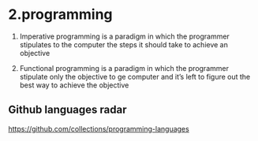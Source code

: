 # 2.programming

1. Imperative programming is a paradigm in which the programmer stipulates to the computer the steps it should take to achieve an objective 

2. Functional programming is a paradigm in which the programmer stipulate only the objective to ge computer and it’s left to figure out the best way to achieve the objective


## Github languages radar
https://github.com/collections/programming-languages